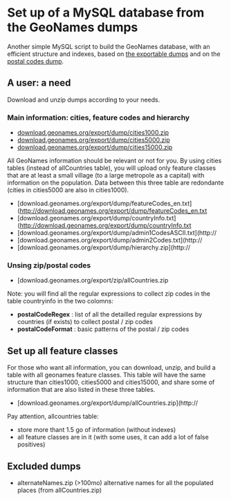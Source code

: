 # Set up of a MySQL database from the GeoNames dumps
Another simple MySQL script to build the GeoNames database, with an efficient structure and indexes, based on [the exportable dumps](http://download.geonames.org/export/dump/) and on the [postal codes dump](http://download.geonames.org/export/zip/).

## A user: a need

Download and unzip dumps according to your needs.
### Main information: cities, feature codes and hierarchy
* [download.geonames.org/export/dump/cities1000.zip](http://download.geonames.org/export/dump/cities1000.zip)
* [download.geonames.org/export/dump/cities5000.zip](http://download.geonames.org/export/dump/cities5000.zip)
* [download.geonames.org/export/dump/cities15000.zip](http://download.geonames.org/export/dump/cities15000.zip)

All GeoNames information should be relevant or not for you. By using cities tables (instead of allCountries table), you will upload only feature classes that are at least a small village (to a large metropole as a capital) with information on the population.
Data between this three table are redondante (cities in cities5000 are also in cities1000).

* [download.geonames.org/export/dump/featureCodes_en.txt](http://download.geonames.org/export/dump/featureCodes_en.txt
* [download.geonames.org/export/dump/countryInfo.txt](http://download.geonames.org/export/dump/countryInfo.txt
* [download.geonames.org/export/dump/admin1CodesASCII.txt](http://
* [download.geonames.org/export/dump/admin2Codes.txt](http://
* [download.geonames.org/export/dump/hierarchy.zip](http://

### Unsing zip/postal codes
* [download.geonames.org/export/zip/allCountries.zip

Note: you will find all the regular expressions to collect zip codes in the table countryinfo in the two colomns: 
* **postalCodeRegex** : list of all the detailled regular expressions by countries (if exists) to collect postal / zip codes
* **postalCodeFormat** : basic patterns of the postal / zip codes 

## Set up all feature classes
For those who want all information, you can download, unzip, and build a table with all geonames feature classes. This table will have the same structure than cities1000, cities5000 and cities15000, and share some of information that are also listed in these three tables. 
* [download.geonames.org/export/dump/allCountries.zip](http://

Pay attention, allcountries table:
* store more thant 1.5 go of information (without indexes)
* all feature classes are in it (with some uses, it can add a lot of false positives)
##  Excluded dumps
* alternateNames.zip (>100mo) alternative names for all the populated places (from allCountries.zip)
